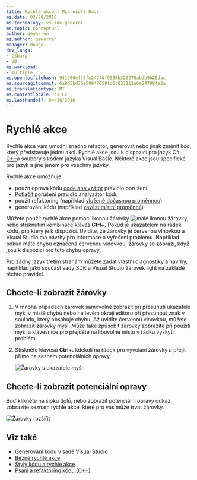 ```yaml
---
title: Rychlé akce | Microsoft Docs
ms.date: 03/28/2018
ms.technology: vs-ide-general
ms.topic: conceptual
author: gewarren
ms.author: gewarren
manager: douge
dev_langs:
- CSharp
- VB
ms.workload:
- multiple
ms.openlocfilehash: 941980eff8fc2474df9555b326278abdb9b26dac
ms.sourcegitcommit: 6a9d5bd75e50947659fd6c837111a6a547884e2a
ms.translationtype: MT
ms.contentlocale: cs-CZ
ms.lasthandoff: 04/16/2018
---
```

# <a name="quick-actions"></a>Rychlé akce

Rychlé akce vám umožní snadno refactor, generovat nebo jinak změnit kód, který představuje jednu akci. Rychlé akce jsou k dispozici pro jazyk C#, [C++](/cpp/ide/writing-and-refactoring-code-cpp)a soubory s kódem jazyka Visual Basic. Některé akce jsou specifické pro jazyk a jiné jenom pro všechny jazyky.

Rychlé akce umožňuje:

- použít oprava kódu [code analyzátor](../code-quality/roslyn-analyzers-overview.md) pravidlo porušení
- [Potlačit](../code-quality/use-roslyn-analyzers.md) porušení pravidlo analyzátor kódu
- použít refaktoring (například [vložené dočasnou proměnnou](../ide/reference/inline-temporary-variable.md))
- generování kódu (například [zavést místní proměnné](../ide/reference/introduce-local-variable.md))

Můžete použít rychlé akce pomocí ikonou žárovky ![malé ikonou žárovky](media/vs2015_lightbulbsmall.png), nebo stisknutím kombinace kláves **Ctrl**+**.** Pokud je ukazatelem na řádek kódu, pro který je k dispozici. Uvidíte, že žárovky je červenou vlnovkou a Visual Studio má návrhy pro informace o vyřešení problému. Například pokud máte chybu označená červenou vlnovkou, žárovky se zobrazí, když jsou k dispozici pro tuto chybu opravy.

Pro žádný jazyk třetím stranám můžete zadat vlastní diagnostiky a návrhy, například jako součást sady SDK a Visual Studio žárovek light na základě těchto pravidel.

## <a name="to-see-a-light-bulb"></a>Chcete-li zobrazit žárovky

1. V mnoha případech žárovek samovolně zobrazit při přesunutí ukazatele myši v místě chybu nebo na levém okraji editoru při přesunout znak v souladu, který obsahuje chybu. Až uvidíte červenou vlnovkou, můžete zobrazit žárovky myší. Může také způsobit žárovky zobrazíte při použití myši a klávesnice pro přejděte na libovolné místo v řádku vyskytl problém.

1. Stiskněte klávesu **Ctrl**+**.** kdekoli na řádek pro vyvolání žárovky a přejít přímo na seznam potenciálních opravy.

   ![Žárovky s ukazatele myši](../ide/media/vs2015_lightbulb_hover.png)

## <a name="to-see-potential-fixes"></a>Chcete-li zobrazit potenciální opravy

Buď klikněte na šipku dolů, nebo zobrazit potenciální opravy odkaz zobrazíte seznam rychlé akce, které pro vás může trvat žárovky.

![Žárovky rozšířit](../ide/media/vs2015_lightbulb_hover_expanded.png)

## <a name="see-also"></a>Viz také

- [Generování kódu v sadě Visual Studio](../ide/code-generation-in-visual-studio.md)
- [Běžné rychlé akce](../ide/common-quick-actions.md)
- [Styly kódu a rychlé akce](../ide/code-styles-and-quick-actions.md)
- [Psaní a refaktoring kódu (C++)](/cpp/ide/writing-and-refactoring-code-cpp)